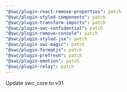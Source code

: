 ```yaml
---
"@swc/plugin-react-remove-properties": patch
"@swc/plugin-styled-components": patch
"@swc/plugin-transform-imports": patch
"@swc/plugin-swc-confidential": patch
"@swc/plugin-remove-console": patch
"@swc/plugin-styled-jsx": patch
"@swc/plugin-swc-magic": patch
"@swc/plugin-formatjs": patch
"@swc/plugin-prefresh": patch
"@swc/plugin-emotion": patch
"@swc/plugin-relay": patch
---
```


Update swc_core to v31
